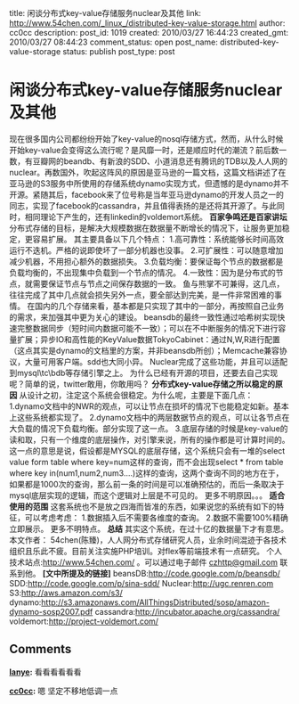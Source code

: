 title: 闲谈分布式key-value存储服务nuclear及其他
link: http://www.54chen.com/_linux_/distributed-key-value-storage.html
author: cc0cc
description: 
post_id: 1019
created: 2010/03/27 16:44:23
created_gmt: 2010/03/27 08:44:23
comment_status: open
post_name: distributed-key-value-storage
status: publish
post_type: post

# 闲谈分布式key-value存储服务nuclear及其他

现在很多国内公司都纷纷开始了key-value的nosql存储方式，然而，从什么时候开始key-value会变得这么流行呢？是风靡一时，还是顺应时代的潮流？前后数一数，有豆瓣网的beandb、有新浪的SDD、小道消息还有腾讯的TDB以及人人网的nuclear。再数国外，吹起这阵风的原因是亚马逊的一篇文档，这篇文档讲述了在亚马逊的S3服务中所使用的存储系统dynamo实现方式，但遗憾的是dynamo并不开源。紧随其后，facebook来了位号称是当年亚马逊dynamo的开发人员之一的同志，实现了facebook的cassandra，并且值得表扬的是还将其开源了。与此同时，相同理论下产生的，还有linkedin的voldemort系统。 **百家争鸣还是百家讲坛** 分布式存储的目标，是解决大规模数据在数据量不断增长的情况下，让服务更加稳定，更容易扩展。 其主要具备以下几个特点： 1.高可靠性：系统能够长时间高效运行不迭机。严格的说即使坏了一部分机器也没事。 2.可扩展性：可以随意增加减少机器，不用担心额外的数据损失。 3.负载均衡：要保证每个节点的数据都是负载均衡的，不出现集中负载到一个节点的情况。 4.一致性：因为是分布式的节点，就需要保证节点与节点之间保存数据的一致。 鱼与熊掌不可兼得，这几点，往往完成了其中几点就会损失另外一点，要全部达到完美，是一件非常困难的事情。 在国内的几个存储来看，基本都是只实现了其中的一部分，再按照自己业务的需求，来加强其中更为关心的建设。 beansdb的最终一致性通过哈希树实现快速完整数据同步（短时间内数据可能不一致）；可以在不中断服务的情况下进行容量扩展；异步IO和高性能的KeyValue数据TokyoCabinet：通过N,W,R进行配置（这点其实是dynamo的文档里的方案，并非beansdb所创）；Memcache兼容协议，大量可用客户端。sdd也大同小异。 Nuclear完成了这些功能，并且可以适配到mysql\tc\bdb等存储引擎之上。 为什么已经有开源的项目，还要去自己实现呢？简单的说，twitter敢用，你敢用吗？ **分布式key-value存储之所以稳定的原因** 从设计之初，注定这个系统会很稳定。为什么呢，主要是下面几点： 1.dynamo文档中的NWR的观点，可以让节点在损坏的情况下也能稳定如新。基本上这些系统都实现了。 2.dynamo文档中的两层数据节点的观点，可以让各节点在大负载的情况下负载均衡。部分实现了这一点。 3.底层存储的时候是key-value的读和取，只有一个维度的底层操作，对引擎来说，所有的操作都是可计算时间的。这一点的意思是说，假设都是MYSQL的底层存储，这个系统只会有一堆的select value form table where key=num这样的查询，而不会出现select * from table where key in(num1,num2,num3....)这样的查询，这两个查询不同的地方在于，如果都是1000次的查询，那么前一条的时间是可以准确预估的，而后一条取决于mysql底层实现的逻辑，而这个逻辑对上层是不可见的。 更多不明原因。。。 **适合使用的范围** 这套系统也不是放之四海而皆准的东西，如果说您的系统有如下的特征，可以考虑考虑： 1.数据插入后不需要各维度的查询。 2.数据不需要100%精确立即展示。 更多不明特点。 **总结** 其实这个系统，在过十亿的数据量下才有意思。 本文作者： 54chen(陈臻)，人人网分布式存储研究人员，业余时间混迹于各技术组织且乐此不疲。目前关注实施PHP培训。对flex等前端技术有一点研究。 个人技术站点:<http://www.54chen.com/> 。可以通过电子邮件 czhttp@gmail.com 联系到他。 **[文中所提及的链接]** beansDB:http://code.google.com/p/beansdb/ SDD:http://code.google.com/p/sina-sdd/ Nuclear:http://ugc.renren.com S3:http://aws.amazon.com/s3/ dynamo:http://s3.amazonaws.com/AllThingsDistributed/sosp/amazon-dynamo-sosp2007.pdf cassandra:http://incubator.apache.org/cassandra/ voldemort:http://project-voldemort.com/

## Comments

**[lanye](#12195 "2010-03-29 11:15:14"):** 看看看看看看

**[cc0cc](#12196 "2010-03-29 14:27:42"):** 嗯 坚定不移地低调一点

